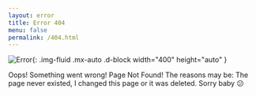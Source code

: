 ```yaml
---
layout: error
title: Error 404
menu: false
permalink: /404.html
---
```



![Error](https://media.giphy.com/media/mL9cUz4doi8JG/giphy.gif){: .img-fluid .mx-auto .d-block width="400" height="auto" }

Oops! Something went wrong! Page Not Found! The reasons may be: The page never existed, I changed this page or it was deleted. Sorry baby :confused:
